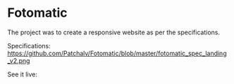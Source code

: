 # Fotomatic
The project was to create a responsive website as per the specifications. 

Specifications: https://github.com/Patchalv/Fotomatic/blob/master/fotomatic_spec_landing_v2.png

See it live: 
